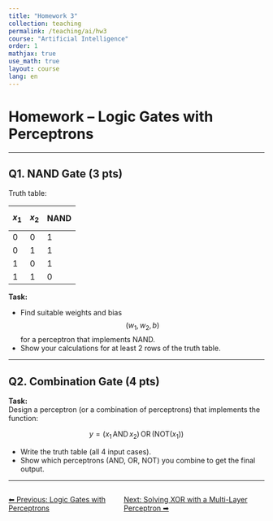 ```yaml
---
title: "Homework 3"
collection: teaching
permalink: /teaching/ai/hw3
course: "Artificial Intelligence"
order: 1
mathjax: true
use_math: true
layout: course
lang: en
---
```





# Homework – Logic Gates with Perceptrons

---

## Q1. NAND Gate (3 pts)

Truth table:

| $$x_1$$ | $$x_2$$ | NAND |
|-------|-------|------|
| 0     | 0     | 1    |
| 0     | 1     | 1    |
| 1     | 0     | 1    |
| 1     | 1     | 0    |

**Task:**  
- Find suitable weights and bias $$(w_1, w_2, b)$$ for a perceptron that implements NAND.  
- Show your calculations for at least 2 rows of the truth table.  

---


## Q2. Combination Gate (4 pts)

**Task:**  
Design a perceptron (or a combination of perceptrons) that implements the function:  

$$
y = (x_1 \, \text{AND} \, x_2) \, \text{OR} \, (\text{NOT}(x_1))
$$

- Write the truth table (all 4 input cases).  
- Show which perceptrons (AND, OR, NOT) you combine to get the final output.  

---





<div class="lesson-nav" style="display:flex; justify-content:space-between; margin-top:2em;">
  <a class="btn btn--inverse" href="{{ '/teaching/ai/logic1' | relative_url }}">⬅︎ Previous: Logic Gates with Perceptrons </a>
  <a class="btn btn--primary" href="{{ '/teaching/ai/xor' | relative_url }}">Next: Solving XOR with a Multi-Layer Perceptron ➡︎</a>
</div>

